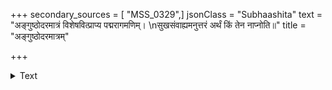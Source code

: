 +++
secondary_sources = [ "MSS_0329",]
jsonClass = "Subhaashita"
text = "अङ्गुष्ठोदरमात्रं विशेषवित्प्राप्य पद्मरागमणिम्।  \nसुखसंवाह्यमनुत्तरं अर्थं किं तेन नाप्नोति॥"
title = "अङ्गुष्ठोदरमात्रम्"

+++

<details><summary>Text</summary>

अङ्गुष्ठोदरमात्रं विशेषवित्प्राप्य पद्मरागमणिम्।  
सुखसंवाह्यमनुत्तरं अर्थं किं तेन नाप्नोति॥
</details>

